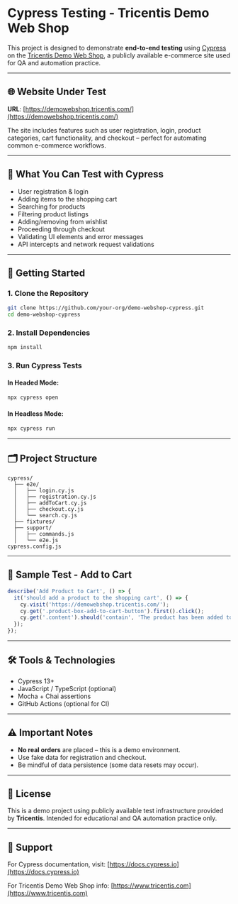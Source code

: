 # Cypress Testing - Tricentis Demo Web Shop

This project is designed to demonstrate **end-to-end testing** using [Cypress](https://www.cypress.io/) on the [Tricentis Demo Web Shop](https://demowebshop.tricentis.com/), a publicly available e-commerce site used for QA and automation practice.

---

## 🌐 Website Under Test

**URL**: [https://demowebshop.tricentis.com/](https://demowebshop.tricentis.com/)

The site includes features such as user registration, login, product categories, cart functionality, and checkout – perfect for automating common e-commerce workflows.

---

## 🧪 What You Can Test with Cypress

- User registration & login
- Adding items to the shopping cart
- Searching for products
- Filtering product listings
- Adding/removing from wishlist
- Proceeding through checkout
- Validating UI elements and error messages
- API intercepts and network request validations

---

## 🚀 Getting Started

### 1. Clone the Repository

```bash
git clone https://github.com/your-org/demo-webshop-cypress.git
cd demo-webshop-cypress
```

### 2. Install Dependencies

```bash
npm install
```

### 3. Run Cypress Tests

#### In Headed Mode:

```bash
npx cypress open
```

#### In Headless Mode:

```bash
npx cypress run
```

---

## 🗂️ Project Structure

```
cypress/
  ├── e2e/
  │   ├── login.cy.js
  │   ├── registration.cy.js
  │   ├── addToCart.cy.js
  │   ├── checkout.cy.js
  │   └── search.cy.js
  ├── fixtures/
  ├── support/
  │   ├── commands.js
  │   └── e2e.js
cypress.config.js
```

---

## 🧾 Sample Test - Add to Cart

```js
describe('Add Product to Cart', () => {
  it('should add a product to the shopping cart', () => {
    cy.visit('https://demowebshop.tricentis.com/');
    cy.get('.product-box-add-to-cart-button').first().click();
    cy.get('.content').should('contain', 'The product has been added to your shopping cart');
  });
});
```

---

## 🛠 Tools & Technologies

- Cypress 13+
- JavaScript / TypeScript (optional)
- Mocha + Chai assertions
- GitHub Actions (optional for CI)

---

## ⚠️ Important Notes

- **No real orders** are placed – this is a demo environment.
- Use fake data for registration and checkout.
- Be mindful of data persistence (some data resets may occur).

---

## 📄 License

This is a demo project using publicly available test infrastructure provided by **Tricentis**. Intended for educational and QA automation practice only.

---

## 🙋 Support

For Cypress documentation, visit: [https://docs.cypress.io](https://docs.cypress.io)

For Tricentis Demo Web Shop info: [https://www.tricentis.com](https://www.tricentis.com)
